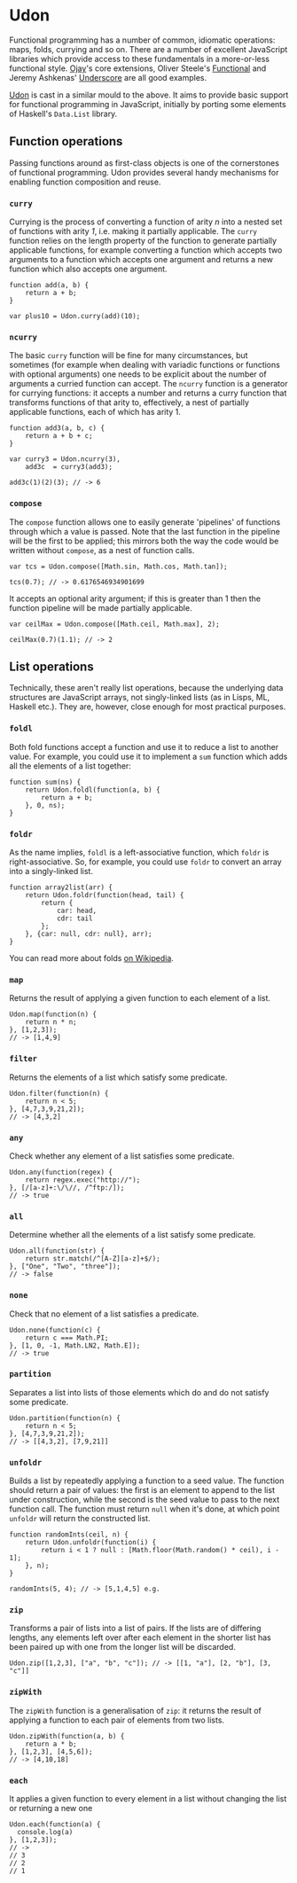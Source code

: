 Udon
====

Functional programming has a number of common, idiomatic operations: maps,
folds, currying and so on. There are a number of excellent JavaScript libraries
which provide access to these fundamentals in a more-or-less functional style.
[Ojay][ojay]'s core extensions, Oliver Steele's [Functional][functionaljs] and
Jeremy Ashkenas' [Underscore][underscore] are all good examples.

[Udon][udon] is cast in a similar mould to the above. It aims to provide basic
support for functional programming in JavaScript, initially by porting some
elements of Haskell's `Data.List` library.

[udon]:  http://extralogical.net/projects/udon/


Function operations
-------------------

Passing functions around as first-class objects is one of the cornerstones of
functional programming. Udon provides several handy mechanisms for enabling
function composition and reuse.

### `curry`

Currying is the process of converting a function of arity _n_ into a nested set
of functions with arity _1_, i.e. making it partially applicable. The `curry`
function relies on the length property of the function to generate partially
applicable functions, for example converting a function which accepts two
arguments to a function which accepts one argument and returns a new function
which also accepts one argument.

    function add(a, b) {
        return a + b;
    }
    
    var plus10 = Udon.curry(add)(10);

### `ncurry`

The basic `curry` function will be fine for many circumstances, but sometimes
(for example when dealing with variadic functions or functions with optional
arguments) one needs to be explicit about the number of arguments a curried
function can accept. The `ncurry` function is a generator for currying
functions: it accepts a number and returns a curry function that transforms
functions of that arity to, effectively, a nest of partially applicable
functions, each of which has arity 1.

    function add3(a, b, c) {
        return a + b + c;
    }
    
    var curry3 = Udon.ncurry(3),
        add3c  = curry3(add3);
    
    add3c(1)(2)(3); // -> 6

### `compose`

The `compose` function allows one to easily generate 'pipelines' of functions
through which a value is passed. Note that the last function in the pipeline
will be the first to be applied; this mirrors both the way the code would be
written without `compose`, as a nest of function calls.

    var tcs = Udon.compose([Math.sin, Math.cos, Math.tan]);
    
    tcs(0.7); // -> 0.6176546934901699

It accepts an optional arity argument; if this is greater than 1 then the
function pipeline will be made partially applicable.
    
    var ceilMax = Udon.compose([Math.ceil, Math.max], 2);
    
    ceilMax(0.7)(1.1); // -> 2


List operations
---------------

Technically, these aren't really list operations, because the underlying data
structures are JavaScript arrays, not singly-linked lists (as in Lisps, ML,
Haskell etc.). They are, however, close enough for most practical purposes.

### `foldl`

Both fold functions accept a function and use it to reduce a list to another
value. For example, you could use it to implement a `sum` function which adds
all the elements of a list together:

    function sum(ns) {
        return Udon.foldl(function(a, b) {
            return a + b;
        }, 0, ns);
    }

### `foldr`

As the name implies, `foldl` is a left-associative function, which `foldr` is
right-associative. So, for example, you could use `foldr` to convert an array
into a singly-linked list.

    function array2list(arr) {
        return Udon.foldr(function(head, tail) {
            return {
                car: head,
                cdr: tail
            };
        }, {car: null, cdr: null}, arr);
    }

You can read more about folds [on Wikipedia][fold].

### `map`

Returns the result of applying a given function to each element of a list.

    Udon.map(function(n) {
        return n * n;
    }, [1,2,3]);
    // -> [1,4,9]

### `filter`

Returns the elements of a list which satisfy some predicate.

    Udon.filter(function(n) {
        return n < 5;
    }, [4,7,3,9,21,2]);
    // -> [4,3,2]

### `any`

Check whether any element of a list satisfies some predicate.

    Udon.any(function(regex) {
        return regex.exec("http://");
    }, [/[a-z]+:\/\//, /^ftp:/]);
    // -> true

### `all`

Determine whether all the elements of a list satisfy some predicate.

    Udon.all(function(str) {
        return str.match(/^[A-Z][a-z]+$/);
    }, ["One", "Two", "three"]);
    // -> false

### `none`

Check that no element of a list satisfies a predicate.

    Udon.none(function(c) {
        return c === Math.PI;
    }, [1, 0, -1, Math.LN2, Math.E]);
    // -> true

### `partition`

Separates a list into lists of those elements which do and do not satisfy some
predicate.

    Udon.partition(function(n) {
        return n < 5;
    }, [4,7,3,9,21,2]);
    // -> [[4,3,2], [7,9,21]]

### `unfoldr`

Builds a list by repeatedly applying a function to a seed value. The function
should return a pair of values: the first is an element to append to the list
under construction, while the second is the seed value to pass to the next
function call. The function must return `null` when it's done, at which point
`unfoldr` will return the constructed list.

    function randomInts(ceil, n) {
        return Udon.unfoldr(function(i) {
            return i < 1 ? null : [Math.floor(Math.random() * ceil), i - 1];
        }, n);
    }
    
    randomInts(5, 4); // -> [5,1,4,5] e.g.

### `zip`

Transforms a pair of lists into a list of pairs. If the lists are of differing
lengths, any elements left over after each element in the shorter list has been
paired up with one from the longer list will be discarded.

    Udon.zip([1,2,3], ["a", "b", "c"]); // -> [[1, "a"], [2, "b"], [3, "c"]]

### `zipWith`

The `zipWith` function is a generalisation of `zip`: it returns the result of
applying a function to each pair of elements from two lists.

    Udon.zipWith(function(a, b) {
        return a * b;
    }, [1,2,3], [4,5,6]);
    // -> [4,10,18]

### `each`

It applies a given function to every element in a list without changing the list or returning a new one

    Udon.each(function(a) {
      console.log(a)
    }, [1,2,3]);
    // -> 
    // 3
    // 2
    // 1

[ojay]:         http://ojay.othermedia.org/
[underscore]:   http://documentcloud.github.com/underscore/
[functionaljs]: http://osteele.com/sources/javascript/functional/
[fold]:         http://en.wikipedia.org/wiki/Fold_(higher-order_function)

